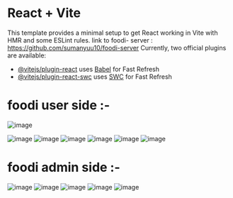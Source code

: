 # React + Vite

This template provides a minimal setup to get React working in Vite with HMR and some ESLint rules.
link to foodi- server : https://github.com/sumanyuu10/foodi-server
Currently, two official plugins are available:

- [@vitejs/plugin-react](https://github.com/vitejs/vite-plugin-react/blob/main/packages/plugin-react/README.md) uses [Babel](https://babeljs.io/) for Fast Refresh
- [@vitejs/plugin-react-swc](https://github.com/vitejs/vite-plugin-react-swc) uses [SWC](https://swc.rs/) for Fast Refresh
# foodi user side :-
![image](https://github.com/user-attachments/assets/382145a5-6cc9-4e14-ba74-473f0215efa2)

![image](https://github.com/user-attachments/assets/8723322c-11b8-40b3-b9e5-5bafd092b3f8)
![image](https://github.com/user-attachments/assets/b282f97e-ecb1-4120-8581-d08a6958b5bf)
![image](https://github.com/user-attachments/assets/5665df59-999e-4a79-8aff-35572a81004d)
![image](https://github.com/user-attachments/assets/71ef79ac-c4bb-4815-b956-e39355b1e835)
![image](https://github.com/user-attachments/assets/1eda2621-24b3-4954-85d7-1b327dd2f8a4)
![image](https://github.com/user-attachments/assets/50bae1e5-90b8-4414-90af-e9b3156e98ab)

# foodi admin side :-
![image](https://github.com/user-attachments/assets/563a5b4d-b426-4067-82cd-f67bddb54276)
![image](https://github.com/user-attachments/assets/e770b3e3-a4dd-4bf8-b5db-f0d2af40324b)
![image](https://github.com/user-attachments/assets/cdb1865c-2184-4c29-a5e1-d7a050bdba5e)
![image](https://github.com/user-attachments/assets/4af7e43d-8bb6-46d4-988f-e182cdd4e1ca)
![image](https://github.com/user-attachments/assets/9dd548a2-e12e-4ae5-9da9-74317a1730c9)
